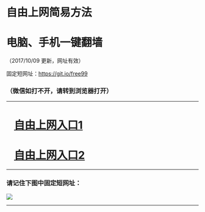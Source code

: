 ﻿# 自由上网简易方法

# 电脑、手机一键翻墙

（2017/10/09 更新，网址有效）

固定短网址：https://git.io/free99

### （微信如打不开，请转到浏览器打开）


***





# &nbsp;&nbsp; <a href="http://ft1101814831.fwq-tz-1001.info/fwqtz01.html?t=10090019329 " target="_blank">自由上网入口1</a>
# &nbsp;&nbsp; <a href="http://ft440314711.fwq-tz-1002.info/fwqtz02.html?t=100900117430 " target="_blank">自由上网入口2</a>
***

### 请记住下图中固定短网址：

<img src="https://s3-us-west-2.amazonaws.com/fwq-1001/yjfq-20170905okok.png" /> 


***

